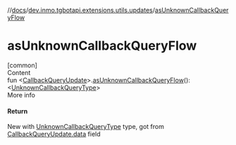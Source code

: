 //[docs](../../index.md)/[dev.inmo.tgbotapi.extensions.utils.updates](index.md)/[asUnknownCallbackQueryFlow](as-unknown-callback-query-flow.md)



# asUnknownCallbackQueryFlow  
[common]  
Content  
fun <[CallbackQueryUpdate](../dev.inmo.tgbotapi.types.update/-callback-query-update/index.md)>.[asUnknownCallbackQueryFlow](as-unknown-callback-query-flow.md)(): <[UnknownCallbackQueryType](../dev.inmo.tgbotapi.types.CallbackQuery/-unknown-callback-query-type/index.md)>  
More info  


#### Return  


New  with [UnknownCallbackQueryType](../dev.inmo.tgbotapi.types.CallbackQuery/-unknown-callback-query-type/index.md) type, got from [CallbackQueryUpdate.data](../dev.inmo.tgbotapi.types.update/-callback-query-update/data.md) field

  




